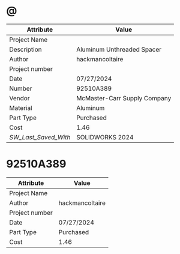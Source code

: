 # @
| Attribute | Value |
| ---  | ---     |
| Project Name |  |
| Description | Aluminum Unthreaded Spacer |
| Author | hackmancoltaire |
| Project number |  |
| Date | 07/27/2024 |
| Number | 92510A389 |
| Vendor | McMaster-Carr Supply Company |
| Material | Aluminum |
| Part Type | Purchased |
| Cost | 1.46 |
| _SW_Last_Saved_With_ | SOLIDWORKS 2024 |
# 92510A389
| Attribute | Value |
| ---  | ---     |
| Project Name |  |
| Author | hackmancoltaire |
| Project number |  |
| Date | 07/27/2024 |
| Part Type | Purchased |
| Cost | 1.46 |

